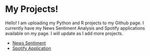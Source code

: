 # My Projects!

Hello! I am uploading my Python and R projects to my Github page. I currently have my News Sentiment Analysis and Spotify applications available on my page. I will update as I add more projects.

- [News Sentiment](https://github.com/Lvroosa/Luke-Roosa-Projects/tree/main/News%20Sentiment#newssentiment)
- [Spotify Application](https://github.com/Lvroosa/Luke-Roosa-Projects/tree/main/Spotify%20Application#spotify-application)
